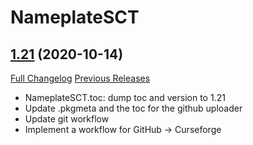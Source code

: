 # NameplateSCT

## [1.21](https://github.com/Justw8/NameplateSCT/tree/1.21) (2020-10-14)
[Full Changelog](https://github.com/Justw8/NameplateSCT/compare/1.20.1...1.21) [Previous Releases](https://github.com/Justw8/NameplateSCT/releases)

- NameplateSCT.toc: dump toc and version to 1.21  
- Update .pkgmeta and the toc for the github uploader  
- Update git workflow  
- Implement a workflow for GitHub -> Curseforge  
